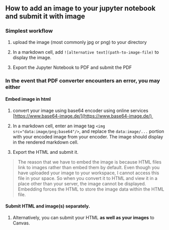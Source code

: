 ## How to add an image to your jupyter notebook and submit it with image

### Simplest workflow
1. upload the image (most commonly jpg or png) to your directory
2. In a markdown cell, add `![alternative text](path-to-image-file)` to display the image.

3. Export the Jupyter Notebook to PDF and submit the PDF

### In the event that PDF converter encounters an error, you may either

#### Embed image in html

1. convert your image using base64 encoder using online services [https://www.base64-image.de/](https://www.base64-image.de/) 

2. In a markdown cell, enter an image tag `<img src="data:image/png;base64"/>`, and replace the `data:image/...` portion with your encoded image from your encoder. The image should display in the rendered markdown cell. 
    
3. Export the HTML and submit it.

> The reason that we have to embed the image is because HTML files link to images rather than embed them by default. Even though you have uploaded your image to your workspace, I cannot access this file in your space. So when you convert it to HTML and view it in a place other than your server, the image cannot be displayed. Embedding forces the HTML to store the image data within the HTML file.

#### Submit HTML and image(s) separately.

1. Alternatively, you can submit your HTML **as well as your images** to Canvas.







